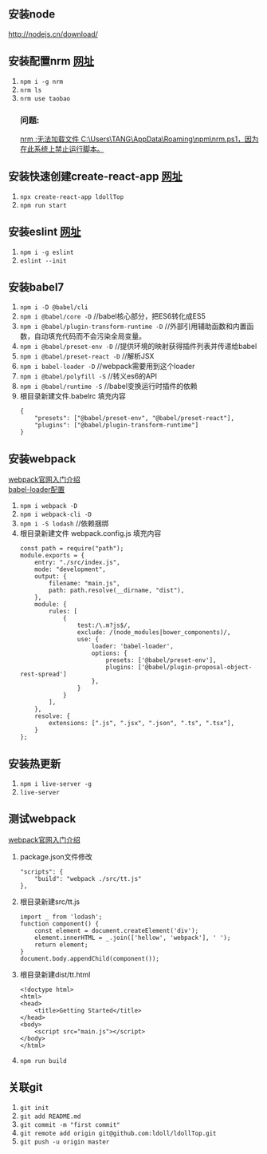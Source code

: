 ## 安装node
http://nodejs.cn/download/

## 安装配置nrm [网址](https://www.npmjs.com/package/nrm)
  1. `npm i -g nrm`
  2. `nrm ls`  
  3. `nrm use taobao`  
       ### 问题:    
      [nrm :无法加载文件 C:\Users\TANG\AppData\Roaming\npm\nrm.ps1，因为在此系统上禁止运行脚本。](https://www.haowuliaoa.com/article/info/848012.html)	

## 安装快速创建create-react-app [网址](https://www.npmjs.com/package/create-react-app)
  1. `npx create-react-app ldollTop`  
  2. `npm run start`  

## 安装eslint [网址](https://www.npmjs.com/package/eslint)
  1. `npm i -g eslint` 
  2. `eslint --init`   


## 安装babel7
  1. `npm i -D @babel/cli`  
  2. `npm i @babel/core -D`   //babel核心部分，把ES6转化成ES5  
  3. `npm i @babel/plugin-transform-runtime -D`  //外部引用辅助函数和内置函数，自动填充代码而不会污染全局变量。  
  4. `npm i @babel/preset-env -D`  //提供环境的映射获得插件列表并传递给babel  
  5. `npm i @babel/preset-react -D`  //解析JSX  
  6. `npm i babel-loader -D`  //webpack需要用到这个loader  
  7. `npm i @babel/polyfill -S`  //转义es6的API  
  8. `npm i @babel/runtime -S`  //babel变换运行时插件的依赖  
  9. 根目录新建文件.babelrc 填充内容 
        ```
        {
            "presets": ["@babel/preset-env", "@babel/preset-react"],
            "plugins": ["@babel/plugin-transform-runtime"]
        }
        ```

## 安装webpack 
  [webpack官网入门介绍](https://www.webpackjs.com/concepts/)  
  [babel-loader配置](https://www.npmjs.com/package/babel-loader)
  1. `npm i webpack -D`  
  2. `npm i webpack-cli -D`  
  3. `npm i -S lodash`  //依赖捆绑  
  4. 根目录新建文件 webpack.config.js  填充内容  
        ```
        const path = require("path");
        module.exports = {
            entry: "./src/index.js",
            mode: "development",
            output: {
                filename: "main.js",
                path: path.resolve(__dirname, "dist"),
            },
            module: {
                rules: [
                    {
                        test:/\.m?js$/,
                        exclude: /(node_modules|bower_components)/,
                        use: {
                            loader: 'babel-loader',
                            options: {
                                presets: ['@babel/preset-env'],
                                plugins: ['@babel/plugin-proposal-object-rest-spread']
                            },
                        }
                    }
                ],
            },
            resolve: {
                extensions: [".js", ".jsx", ".json", ".ts", ".tsx"],
            }
        };
        ````

## 安装热更新
  1. `npm i live-server -g`
  2. `live-server`

## 测试webpack
[webpack官网入门介绍](https://www.webpackjs.com/concepts/)  
  1. package.json文件修改
        ```
        "scripts": {
            "build": "webpack ./src/tt.js"
        },
        ```
  2. 根目录新建src/tt.js  
        ```  
        import _ from 'lodash';
        function component() {
            const element = document.createElement('div');
            element.innerHTML = _.join(['hellow', 'webpack'], ' ');
            return element;
        }
        document.body.appendChild(component());
        ```
  3. 根目录新建dist/tt.html
        ```
        <!doctype html>
        <html>
        <head>
            <title>Getting Started</title>
        </head>
        <body>
            <script src="main.js"></script>
        </body>
        </html>
        ```
  4. `npm run build` 

## 关联git
  1. `git init`
  2. `git add README.md`
  3. `git commit -m "first commit"`
  4. `git remote add origin git@github.com:ldoll/ldollTop.git`
  5. `git push -u origin master`